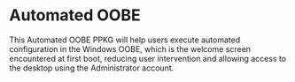 # Automated OOBE
This Automated OOBE PPKG will help users execute automated configuration in the Windows OOBE, which is the welcome screen encountered at first boot, reducing user intervention and allowing access to the desktop using the Administrator account.